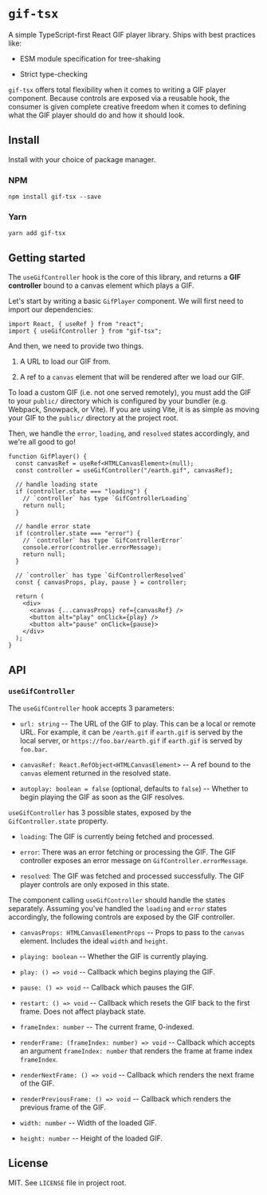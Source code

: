 # `gif-tsx`

A simple TypeScript-first React GIF player library. Ships with best practices like:

- ESM module specification for tree-shaking

- Strict type-checking

`gif-tsx` offers total flexibility when it comes to writing a GIF player
component. Because controls are exposed via a reusable hook, the consumer is
given complete creative freedom when it comes to defining what the GIF player
should do and how it should look.

## Install

Install with your choice of package manager.

### NPM

```
npm install gif-tsx --save
```

### Yarn

```
yarn add gif-tsx
```

## Getting started

The `useGifController` hook is the core of this library, and returns a **GIF
controller** bound to a canvas element which plays a GIF.

Let's start by writing a basic `GifPlayer` component. We will first need to
import our dependencies:

```tsx
import React, { useRef } from "react";
import { useGifController } from "gif-tsx";
```

And then, we need to provide two things.

1. A URL to load our GIF from.

2. A ref to a `canvas` element that will be rendered after we load our GIF.

To load a custom GIF (i.e. not one served remotely), you must add the GIF to
your `public/` directory which is configured by your bundler (e.g. Webpack,
Snowpack, or Vite). If you are using Vite, it is as simple as moving your GIF to
the `public/` directory at the project root.

Then, we handle the `error`, `loading`, and `resolved` states accordingly, and
we're all good to go!

```tsx
function GifPlayer() {
  const canvasRef = useRef<HTMLCanvasElement>(null);
  const controller = useGifController("/earth.gif", canvasRef);

  // handle loading state
  if (controller.state === "loading") {
    // `controller` has type `GifControllerLoading`
    return null;
  }

  // handle error state
  if (controller.state === "error") {
    // `controller` has type `GifControllerError`
    console.error(controller.errorMessage);
    return null;
  }

  // `controller` has type `GifControllerResolved`
  const { canvasProps, play, pause } = controller;

  return (
    <div>
      <canvas {...canvasProps} ref={canvasRef} />
      <button alt="play" onClick={play} />
      <button alt="pause" onClick={pause}>
    </div>
  );
}
```

## API

### `useGifController`

The `useGifController` hook accepts 3 parameters:

- `url: string` -- The URL of the GIF to play. This can be a local or remote
  URL. For example, it can be `/earth.gif` if `earth.gif` is served by the local
  server, or `https://foo.bar/earth.gif` if `earth.gif` is served by `foo.bar`.

- `canvasRef: React.RefObject<HTMLCanvasElement>` -- A ref bound to the `canvas`
  element returned in the resolved state.

- `autoplay: boolean = false` (optional, defaults to `false`) -- Whether to
  begin playing the GIF as soon as the GIF resolves.

`useGifController` has 3 possible states, exposed by the `GifController.state`
property.

- `loading`: The GIF is currently being fetched and processed.

- `error`: There was an error fetching or processing the GIF. The GIF controller
  exposes an error message on `GifController.errorMessage`.

- `resolved`: The GIF was fetched and processed successfully. The GIF player
  controls are only exposed in this state.

The component calling `useGifController` should handle the states separately.
Assuming you've handled the `loading` and `error` states accordingly, the
following controls are exposed by the GIF controller.

- `canvasProps: HTMLCanvasElementProps` -- Props to pass to the `canvas`
  element. Includes the ideal `width` and `height`.

- `playing: boolean` -- Whether the GIF is currently playing.

- `play: () => void` -- Callback which begins playing the GIF.

- `pause: () => void` -- Callback which pauses the GIF.

- `restart: () => void` -- Callback which resets the GIF back to the first
  frame. Does not affect playback state.

- `frameIndex: number` -- The current frame, 0-indexed.

- `renderFrame: (frameIndex: number) => void` -- Callback which accepts an
  argument `frameIndex: number` that renders the frame at frame index `frameIndex`.

- `renderNextFrame: () => void` -- Callback which renders the next frame of the
  GIF.

- `renderPreviousFrame: () => void` -- Callback which renders the previous frame
  of the GIF.

- `width: number` -- Width of the loaded GIF.

- `height: number` -- Height of the loaded GIF.

## License

MIT. See `LICENSE` file in project root.
